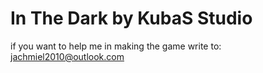 In The Dark by KubaS Studio
============================================================================
if you want to help me in making the game write to: jachmiel2010@outlook.com


